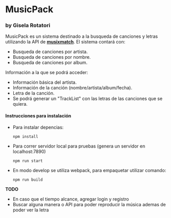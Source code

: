 # MusicPack
### by Gisela Rotatori

MusicPack es un sistema destinado a la busqueda de canciones y letras utilizando la API de [**musixmatch**](https://developer.musixmatch.com/).
El sistema contará con:
  - Busqueda de canciones por artista.
  - Busqueda de canciones por nombre.
  - Busqueda de canciones por album.

Información a la que se podrá acceder:
  - Información básica del artista.
  - Información de la canción (nombre/artista/album/fecha).
  - Letra de la canción.
  - Se podrá generar un "TrackList" con las letras de las canciones que se quiera.
  
#### Instrucciones para instalación
  * Para instalar depencias:
    
    ``` npm install ```
    
  * Para correr servidor local para pruebas (genera un servidor en localhost:7890)
    
    ```npm run start ```
  
  * En modo develop se utiliza webpack, para empaquetar utilizar comando:
    
    ``` npm run build ```
    
    
**TODO**
  - En caso que el tiempo alcance, agregar login y registro
  - Buscar alguna manera o API para poder reproducir la música ademas de poder ver la letra
